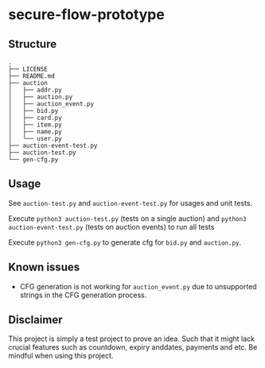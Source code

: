 # secure-flow-prototype

## Structure

```
.
├── LICENSE
├── README.md
├── auction
│   ├── addr.py
│   ├── auction.py
│   ├── auction_event.py
│   ├── bid.py
│   ├── card.py
│   ├── item.py
│   ├── name.py
│   └── user.py
├── auction-event-test.py
├── auction-test.py
└── gen-cfg.py
```

## Usage

See `auction-test.py` and `auction-event-test.py` for usages and unit tests.

Execute `python3 auction-test.py` (tests on a single auction) and `python3 auction-event-test.py` (tests on auction events) to run all tests

Execute `python3 gen-cfg.py` to generate cfg for `bid.py` and `auction.py`.

## Known issues

* CFG generation is not working for `auction_event.py` due to unsupported strings in the CFG generation process.

## Disclaimer

This project is simply a test project to prove an idea. Such that it might lack crucial features such as countdown, expiry anddates, payments and etc. Be mindful when using this project.




